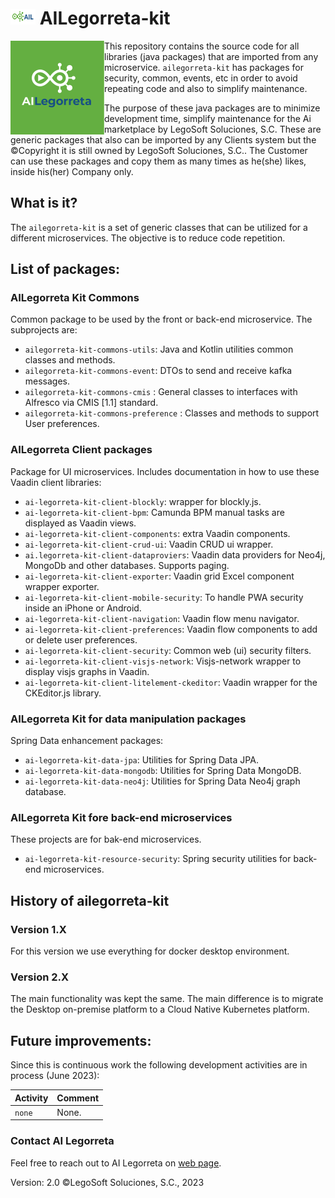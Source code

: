 # <img height="25" src="./images/AILLogoSmall.png" width="40"/> AILegorreta-kit

<a href="https://www.legosoft.com.mx"><img height="150px" src="./images/AILLogoBig.png" alt="AI Legorreta" align="left"/></a>
This repository contains the source code for all libraries (java packages) that are imported from any microservice. 
`ailegorreta-kit` has packages for security, common, events, etc in order to avoid repeating code and also
to simplify maintenance.

The purpose of these java packages are to minimize development time, simplify maintenance for the Ai marketplace by 
LegoSoft Soluciones, S.C. These are generic packages that also can be imported by any Clients system but the
©Copyright it is still owned by LegoSoft Soluciones, S.C.. The Customer can use these packages and copy them
as many times as he(she) likes, inside his(her) Company only.
## What is it?

The `ailegorreta-kit` is a set of generic classes that can be utilized for a different microservices. 
The objective is to reduce code repetition.

## List of packages:

### AILegorreta Kit Commons

Common package to be used by the front or back-end microservice. The subprojects are:

* `ailegorreta-kit-commons-utils`: Java and Kotlin utilities common classes and methods.
* `ailegorreta-kit-commons-event`: DTOs to send and receive kafka messages.
* `ailegorreta-kit-commons-cmis` : General classes to interfaces with Alfresco via CMIS [1.1] standard.
* `ailegorreta-kit-commons-preference` : Classes and methods to support User preferences.

### AILegorreta Client packages

Package for UI microservices. Includes documentation in how to use these Vaadin client libraries:

* `ai-legorreta-kit-client-blockly`: wrapper for blockly.js.
* `ai-legorreta-kit-client-bpm`: Camunda BPM manual tasks are displayed as Vaadin views.
* `ai-legorreta-kit-client-components`: extra Vaadin components.
* `ai-legorreta-kit-client-crud-ui`: Vaadin CRUD ui wrapper.
* `ai.legorreta-kit-client-dataproviers`: Vaadin data providers for Neo4j, MongoDb and other databases. Supports
    paging.
* `ai-legorreta-kit-client-exporter`: Vaadin grid Excel component wrapper exporter.
* `ai-legorreta-kit-client-mobile-security`: To handle PWA security inside an iPhone or Android.
* `ai-legorreta-kit-client-navigation`: Vaadin flow menu navigator.
* `ai-legorreta-kit-client-preferences`: Vaadin flow components to add or delete user preferences.
* `ai-legorreta-kit-client-security`: Common web (ui) security filters.
* `ai-legorreta-kit-client-visjs-network`: Visjs-network wrapper to display visjs graphs in Vaadin.
* `ai-legorreta-kit-client-litelement-ckeditor`: Vaadin wrapper for the CKEditor.js library.

### AILegorreta Kit for data manipulation packages

Spring Data enhancement packages:

* `ai-legorreta-kit-data-jpa`: Utilities for Spring Data JPA.
* `ai-legorreta-kit-data-mongodb`: Utilities for Spring Data MongoDB.
* `ai-legorreta-kit-data-neo4j`: Utilities for Spring Data Neo4j graph database.

### AILegorreta Kit fore back-end microservices

These projects are for bak-end microservices.

* `ai-legorreta-kit-resource-security`: Spring security utilities for back-end microservices.


## History of ailegorreta-kit

### Version 1.X

For this version we use everything for docker desktop environment.

### Version 2.X

The main functionality was kept the same. The main difference is to migrate the Desktop on-premise
platform to a Cloud Native Kubernetes platform.

## Future improvements:

Since this is continuous work the following development activities are in process (June 2023):


| Activity               | Comment                                             |
|------------------------|-----------------------------------------------------|
| `none`                 | None.                                               |


### Contact AI Legorreta

Feel free to reach out to AI Legorreta on [web page](https://legosoft.com.mx).


Version: 2.0
©LegoSoft Soluciones, S.C., 2023
